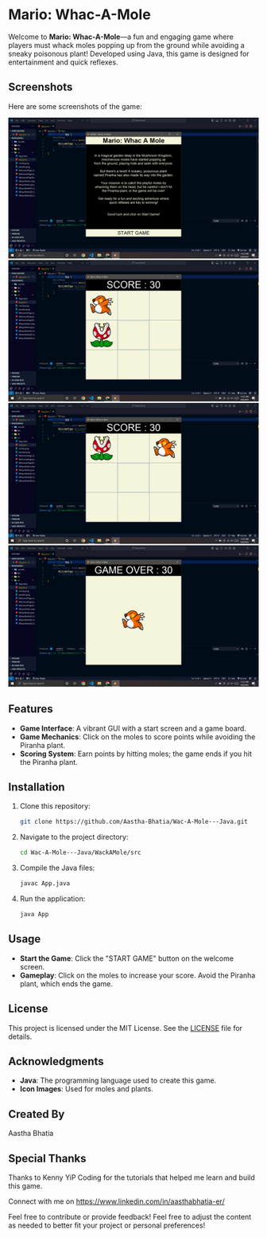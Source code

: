 # Mario: Whac-A-Mole

Welcome to **Mario: Whac-A-Mole**—a fun and engaging game where players must whack moles popping up from the ground while avoiding a sneaky poisonous plant! Developed using Java, this game is designed for entertainment and quick reflexes.

## Screenshots
Here are some screenshots of the game:

![Game Screenshot 1](GameScreenshot1.png)
![Game Screenshot 2](GameScreenshot2.png)
![Game Screenshot 1](GameScreenshot3.png)
![Game Screenshot 2](GameScreenshot4.png) 

## Features
- **Game Interface**: A vibrant GUI with a start screen and a game board.
- **Game Mechanics**: Click on the moles to score points while avoiding the Piranha plant.
- **Scoring System**: Earn points by hitting moles; the game ends if you hit the Piranha plant.

## Installation
1. Clone this repository:
   ```sh
   git clone https://github.com/Aastha-Bhatia/Wac-A-Mole---Java.git

   ```
2. Navigate to the project directory:
   ```sh
   cd Wac-A-Mole---Java/WackAMole/src
   ```
3. Compile the Java files:
   ```sh
   javac App.java
   ```
4. Run the application:
   ```sh
   java App
   ```

## Usage
- **Start the Game**: Click the "START GAME" button on the welcome screen.
- **Gameplay**: Click on the moles to increase your score. Avoid the Piranha plant, which ends the game.

## License
This project is licensed under the MIT License. See the [LICENSE](LICENSE) file for details.

## Acknowledgments
- **Java**: The programming language used to create this game.
- **Icon Images**: Used for moles and plants.

## Created By
Aastha Bhatia

## Special Thanks
Thanks to Kenny YiP Coding for the tutorials that helped me learn and build this game. 

Connect with me on https://www.linkedin.com/in/aasthabhatia-er/

Feel free to contribute or provide feedback!
Feel free to adjust the content as needed to better fit your project or personal preferences!
